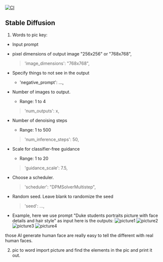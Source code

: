 [![CI](https://github.com/nogibjj/python-template/actions/workflows/cicd.yml/badge.svg)](https://github.com/nogibjj/python-template/actions/workflows/cicd.yml)
## Stable Diffusion

1. Words to pic
key:
* Input prompt

* pixel dimensions of output image "256x256" or "768x768",

    > 'image_dimensions': "768x768",

* Specify things to not see in the output
    * 'negative_prompt': ...,

*  Number of images to output.
    *  Range: 1 to 4

    > 'num_outputs': x,

* Number of denoising steps
    * Range: 1 to 500
    > 'num_inference_steps': 50,

* Scale for classifier-free guidance
    * Range: 1 to 20
    > 'guidance_scale': 7.5,

* Choose a scheduler.
    > 'scheduler': "DPMSolverMultistep",

*  Random seed. Leave blank to randomize the seed
    > 'seed': ...,


* Example, here we use prompt "Duke students portraits picture with face details and hair style" as input 
here is the outputs:
![picture1](https://replicate.delivery/pbxt/L82zn3RzAXqdD1s8OMLsl9DWzKalUlgw6NBpZ1yPUBG9KXJE/out-0.png)
![picture2](https://replicate.delivery/pbxt/jMFQO2HwSHqENlHdfvPEJXMQS0OtVXvG7MZheYOZHaeqX5KhA/out-1.png)
![picture3](https://replicate.delivery/pbxt/gDKBjAc0J7LHBlIffWXogPl9v30e06pf5r06h0fuoeMo9KXJE/out-2.png)
![picture4](https://replicate.delivery/pbxt/rolASmRRt8aZEpAdJW6LhR4rBYxom3a981f5ZtPCbcW7VuSIA/out-3.png)

those AI generate human face are really easy to tell the different with real human faces. 

2. pic to word 
import picture and find the elements in the pic and print it out.